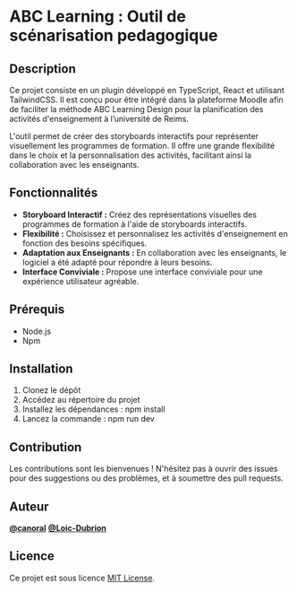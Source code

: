 # ABC Learning : Outil de scénarisation pedagogique

## Description

Ce projet consiste en un plugin développé en TypeScript, React et utilisant TailwindCSS. Il est conçu pour être intégré dans la plateforme Moodle afin de faciliter la méthode ABC Learning Design pour la planification des activités d'enseignement à l’université de Reims.

L'outil permet de créer des storyboards interactifs pour représenter visuellement les programmes de formation. Il offre une grande flexibilité dans le choix et la personnalisation des activités, facilitant ainsi la collaboration avec les enseignants.

## Fonctionnalités

- **Storyboard Interactif :** Créez des représentations visuelles des programmes de formation à l'aide de storyboards interactifs.
- **Flexibilité :** Choisissez et personnalisez les activités d'enseignement en fonction des besoins spécifiques.
- **Adaptation aux Enseignants :** En collaboration avec les enseignants, le logiciel a été adapté pour répondre à leurs besoins.
- **Interface Conviviale :** Propose une interface conviviale pour une expérience utilisateur agréable.

## Prérequis

- Node.js
- Npm

## Installation

1. Clonez le dépôt
2. Accédez au répertoire du projet
3. Installez les dépendances : npm install
4. Lancez la commande : npm run dev

## Contribution

Les contributions sont les bienvenues ! N'hésitez pas à ouvrir des issues pour des suggestions ou des problèmes, et à soumettre des pull requests.

## Auteur

**[@canoral](https://github.com/Canoral)**
**[@Loic-Dubrion](https://github.com/Loic-Dubrion/)**

## Licence

Ce projet est sous licence [MIT License](LICENSE).
